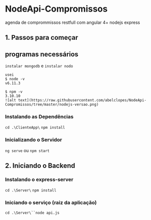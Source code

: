 # NodeApi-Compromissos
agenda de comprommissos restfull com angular 4+ nodejs express

## 1. Passos para começar
## programas necessários
`instalar mongodb` e
`instalar nodo`
```
usei
$ node -v
v6.11.3

$ npm -v
3.10.10
![alt text](https://raw.githubusercontent.com/abelclopes/NodeApi-Compromissos/tree/master/nodejs-versao.png)
```
### Instalando as Dependências

`cd .\ClienteApp\` `npm install`

### Inicializando o Servidor

`ng serve` ou `npm start`

## 2. Iniciando o Backend

### Instalando o express-server

`cd .\Server\` `npm install`

### Iniciando o serviço (raiz da aplicação)
`cd .\Server\``node api.js`
